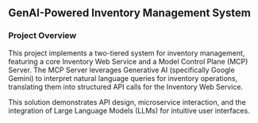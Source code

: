 ## GenAI-Powered Inventory Management System

### Project Overview

This project implements a two-tiered system for inventory management, featuring a core Inventory Web Service and a Model Control Plane (MCP) Server. The MCP Server leverages Generative AI (specifically Google Gemini) to interpret natural language queries for inventory operations, translating them into structured API calls for the Inventory Web Service.

This solution demonstrates API design, microservice interaction, and the integration of Large Language Models (LLMs) for intuitive user interfaces.

